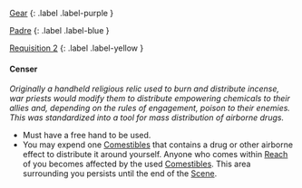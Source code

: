 
[Gear](Game/Gear-List)
{: .label .label-purple }

[Padre](Game/Blocks/Padre)
{: .label .label-blue }

[Requisition 2](Game/Deployment#Requisition)
{: .label .label-yellow }
#### Censer
*Originally a handheld religious relic used to burn and distribute incense, war priests would modify them to distribute empowering chemicals to their allies and, depending on the rules of engagement, poison to their enemies. This was standardized into a tool for mass distribution of airborne drugs.*
* Must have a free hand to be used.
* You may expend one [Comestibles](Game/Core/Gear#Comestibles) that contains a drug or other airborne effect to distribute it around yourself. Anyone who comes within [Reach](Game/Core/Movement#Reach) of you becomes affected by the used [Comestibles](Game/Core/Gear#Comestibles). This area surrounding you persists until the end of the [Scene](Game/Core/Terminology#Scene).

